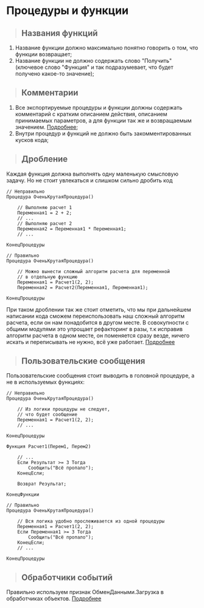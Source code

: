 # Процедуры и функции

> ## Названия функций

1. Название функции должно максимально понятно говорить о том, что функции возвращает;
2. Название функции не должно содержать слово "Получить" (ключевое слово "Функция" и так подразумевает, что будет получено какое-то значение);

> ## Комментарии

1. Все экспортируемые процедуры и функции должны содержать комментарий с кратким описанием действия, описанием принимаемых параметров, а для функции так же и возвращаемым значением. [Подробнее](https://its.1c.ru/db/v8std/content/453/hdoc);
2. Внутри процедур и функций не должно быть закомментированных кусков кода;

> ## Дробление

Каждая функция должна выполнять одну маленькую смысловую задачу. Но не стоит увлекаться и слишком сильно дробить код

```bsl
// Неправильно
Процедура ОченьКрутаяПроцедура()

    // Выполняю расчет 1
    Переменная1 = 2 + 2;
    // ...
    // Выполняю расчет 2
    Переменная2 = Переменная1 * Переменная1;
    // ...

КонецПроцедуры

// Правильно
Процедура ОченьКрутаяПроцедура()

    // Можно вынести сложный алгоритм расчета для переменной 
    // в отдельную функцию
    Переменная1 = Расчет1(2, 2);
    Переменная2 = Расчет2(Переменная1, Переменная1);

КонецПроцедуры
```

При таком дроблении так же стоит отметить, что мы при дальнейшем написании кода сможем переиспользовать наш сложный алгоритм расчета, если он нам понадобится в другом месте. В совокупности с общими модулями это упрощает рефакторинг в разы, т.к исправив алгоритм расчета в одном месте, он поменяется сразу везде, ничего искать и переписывать не нужно, всё уже работает. [Подробнее](https://its.1c.ru/db/v8std#content:440:hdoc)

> ## Пользовательские сообщения

Пользовательские сообщения стоит выводить в головной процедуре, а не в используемых функциях:

```bsl
// Неправильно
Процедура ОченьКрутаяПроцедура()

    // Из логики процедуры не следует,
    // что будет сообщение
    Переменная1 = Расчет1(2, 2);
    // ...

КонецПроцедуры

Функция Расчет1(Перем1, Перем2)

    // ...
    Если Результат >= 3 Тогда
        Сообщить("Всё пропало");
    КонецЕсли;

    Возврат Результат;

КонецФункции

// Правильно
Процедура ОченьКрутаяПроцедура()

    // Вся логика удобно прослеживается из одной процедуры
    Переменная1 = Расчет1(2, 2);
    Если Переменная1 >= 3 Тогда
        Сообщить("Всё пропало");
    КонецЕсли;
    // ...

КонецПроцедуры
```

> ## Обработчики событий

Правильно используем признак ОбменДанными.Загрузка в обработчиках объектов. [Подробнее](https://its.1c.ru/db/v8std/content/773/hdoc)
